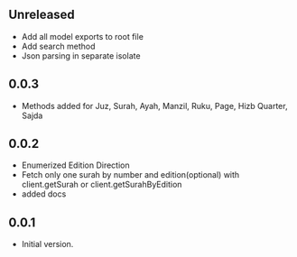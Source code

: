 ## Unreleased

- Add all model exports to root file
- Add search method
- Json parsing in separate isolate

## 0.0.3

- Methods added for Juz, Surah, Ayah, Manzil, Ruku, Page, Hizb Quarter, Sajda

## 0.0.2

- Enumerized Edition Direction
- Fetch only one surah by number and edition(optional) with client.getSurah or client.getSurahByEdition
- added docs

## 0.0.1

- Initial version.
